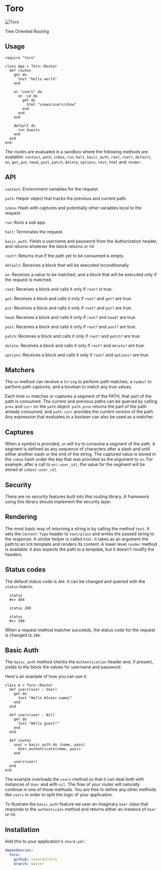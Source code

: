 # Toro

![Toro](http://files.soveran.com/toro/img/toro.png)

Tree Oriented Routing

## Usage


```crystal
require "toro"

class App < Toro::Router
  def routes
    get do
      text "hello world"
    end

    on "users" do
      on :id do
        get do
          html "views/users/show"
        end
      end
    end
    
    default do
      run Guests
    end
  end
end
```

The routes are evaluated in a sandbox where the following methods
are available: `context`, `path`, `inbox`, `run`, `halt`, `basic_auth`,
`root`, `root?`, `default`, `on`, `get`, `put`, `head`, `post`,
`patch`, `delete`, `options`, `text`, `html` and `render`.

## API

`context`: Environment variables for the request.

`path`: Helper object that tracks the previous and current path.

`inbox`: Hash with captures and potentially other variables local
to the request.

`run`: Runs a sub app.

`halt`: Terminates the request.

`basic_auth`: Yields a username and password from the Authorization
header, and returns whatever the block returns or nil.

`root?`: Returns true if the path yet to be consumed is empty.

`default`: Receives a block that will be executed inconditionally.

`on`: Receives a value to be matched, and a block that will be
executed only if the request is matched.

`root`: Receives a block and calls it only if `root?` is true.

`get`: Receives a block and calls it only if `root?` and `get?` are
true.

`put`: Receives a block and calls it only if `root?` and `put?` are
true.

`head`: Receives a block and calls it only if `root?` and `head?`
are true.

`post`: Receives a block and calls it only if `root?` and `post?`
are true.

`patch`: Receives a block and calls it only if `root?` and `patch?`
are true.

`delete`: Receives a block and calls it only if `root?` and `delete?`
are true.

`options`: Receives a block and calls it only if `root?` and
`options?` are true.

## Matchers

The `on` method can receive a `String` to perform path matches; a
`Symbol` to perform path captures; and a boolean to match any true
values.

Each time `on` matches or captures a segment of the PATH, that part
of the path is consumed. The current and previous paths can be
queried by calling `prev` and `curr` on the `path` object: `path.prev`
returns the part of the path already consumed, and `path.curr`
provides the current version of the path. Any expression that
evaluates to a boolean can also be used as a matcher.

Captures
--------

When a symbol is provided, `on` will try to consume a segment of
the path. A segment is defined as any sequence of characters after
a slash and until either another slash or the end of the string.
The captured value is stored in the `inbox` hash under the key that
was provided as the argument to `on`. For example, after a call to
`on(:user_id)`, the value for the segment will be stored at
`inbox[:user_id]`.

Security
--------

There are no security features built into this routing library. A
framework using this library should implement the security layer.

Rendering
---------

The most basic way of returning a string is by calling the method
`text`. It sets the `Content-Type` header to `text/plain` and writes
the passed string to the response. A similar helper is called `html`:
it takes as an argument the path to an `ECR` template and renders
its content. A lower level `render` method is available: it also
expects the path to a template, but it doesn't modify the headers.

Status codes
------------

The default status code is `404`. It can be changed and queried
with the `status` macro:

```crystal
  status
  #=> 404
  
  status 200
  
  status
  #=> 200
```

When a request method matcher succeeds, the status code for the
request is changed to `200`.

Basic Auth
----------

The `basic_auth` method checks the `Authentication` header and, if
present, yields to the block the values for username and password.

Here's an example of how you can use it:

```crystal
class A < Toro::Router
  def users(user : User)
    get do
      text "Hello #{user.name}"
    end
  end

  def users(user : Nil)
    get do
      text "Hello guest!"
    end
  end

  def routes
    user = basic_auth do |name, pass|
      User.authenticate(name, pass)
    end
    
    users(user)
  end
end
```

The example overloads the `users` method so that it can deal both
with instances of `User` and with `nil`. The flow of your router
will naturally continue in one of those methods. You are free to
define any other methods like `users` in order to split the logic
of your application.

To illustrate the `basic_auth` feature we user an imaginary `User`
class that responds to the `authenticate` method and returns either
an instance of `User` or nil.

## Installation

Add this to your application's `shard.yml`:

```yaml
dependencies:
  toro:
    github: soveran/toro
    branch: master
```
